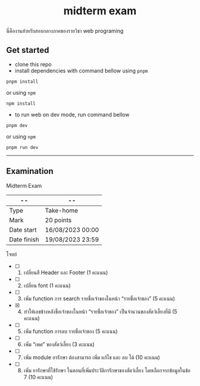 # <p align="center">midterm exam</p>

นี่คืองานสำหรับสอบกลางภาคของรายวิชา web programing

## Get started

- clone this repo
- install dependencies with command bellow
  using `pnpm`

```
pnpm install
```

or using `npm`

```
npm install
```

- to run web on dev mode, run command bellow

```
pnpm dev
```

or using `npm`

```
pnpm run dev
```

---

## Examination

Midterm Exam


| -- | -- |
| -- | -- |
| Type | Take-home |
| Mark | 20 points |
| Date start | 16/08/2023 00:00 |
| Date finish | 19/08/2023 23:59 |

โจทย์

- [ ] 1. เปลี่ยนสี Header และ Footer (1 คะแนน)
- [ ] 2. เปลี่ยน font (1 คะแนน)
- [ ] 3. เพิ่ม function การ search รายชื่อเจ้าของในหน้า “รายชื่อเจ้าของ” (5 คะแนน)
- [x] 4. ทำให้เลขข้างหลังชื่อเจ้าของในหน้า “รายชื่อเจ้าของ” เป็นจำนวนของสัตว์เลี้ยงที่มี (5 คะแนน)
- [ ] 5. เพิ่ม function การลบ รายชื่อเจ้าของ (5 คะแนน)
- [ ] 6. เพิ่ม “เพศ” ของสัตว์เลี้ยง (3 คะแนน)
- [ ] 7. เพิ่ม module ยารักษา ต้องสามารถ เพิ่ม แก้ไข และ ลบ ได้ (10 คะแนน)
- [ ] 8. เพิ่ม ยารักษาที่ใช้รักษา ในตอนที่เพิ่มประวัติการักษาของสัตว์เลี้ยง โดยเลือกจากข้อมูลในข้อ 7 (10 คะแนน)